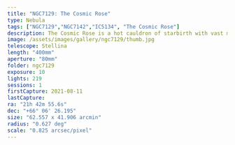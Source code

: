 ```yaml
---
title: "NGC7129: The Cosmic Rose"
type: Nebula
tags: ["NGC7129","NGC7142","IC5134", "The Cosmic Rose"]
description: The Cosmic Rose is a hot cauldron of starbirth with vast molecular clouds that reflect the bluish light of young stars.
image: /assets/images/gallery/ngc7129/thumb.jpg
telescope: Stellina
length: "400mm"
aperture: "80mm"
folder: ngc7129
exposure: 10
lights: 219
sessions: 1
firstCapture: 2021-08-11
lastCapture:
ra: "21h 42m 55.6s"
dec: "+66° 06' 26.195"
size: "62.557 x 41.906 arcmin"
radius: "0.627 deg"
scale: "0.825 arcsec/pixel"
---
```

